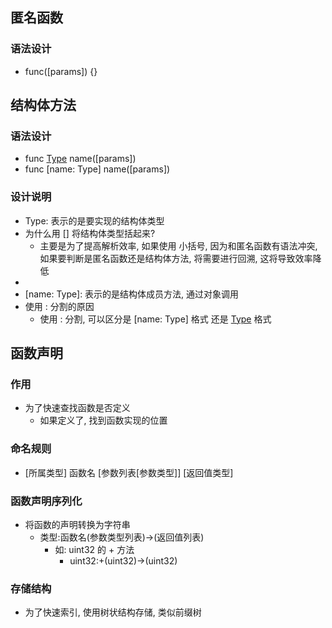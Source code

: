 ## 匿名函数
### 语法设计
- func([params]) {}

## 结构体方法
### 语法设计
- func [Type] name([params])
- func [name: Type] name([params])

### 设计说明
- Type: 表示的是要实现的结构体类型
- 为什么用 [] 将结构体类型括起来?
	- 主要是为了提高解析效率, 如果使用 小括号, 因为和匿名函数有语法冲突, 如果要判断是匿名函数还是结构体方法, 将需要进行回溯, 这将导致效率降低
- [Type]: 表示的是结构体相关的方法
- [name: Type]: 表示的是结构体成员方法, 通过对象调用
- 使用 : 分割的原因
	- 使用 : 分割, 可以区分是 [name: Type] 格式 还是 [Type] 格式

## 函数声明
### 作用
- 为了快速查找函数是否定义
	- 如果定义了, 找到函数实现的位置

### 命名规则
- [所属类型] 函数名 [参数列表[参数类型]] [返回值类型]

### 函数声明序列化
- 将函数的声明转换为字符串
	- 类型:函数名(参数类型列表)->(返回值列表)
		- 如: uint32 的 + 方法
			- uint32:+(uint32)->(uint32)

### 存储结构
- 为了快速索引, 使用树状结构存储, 类似前缀树
